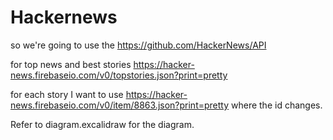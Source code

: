 # Hackernews

so we're going to use the https://github.com/HackerNews/API

for top news and best stories https://hacker-news.firebaseio.com/v0/topstories.json?print=pretty

for each story I want to use https://hacker-news.firebaseio.com/v0/item/8863.json?print=pretty
where the id changes.

Refer to diagram.excalidraw for the diagram.